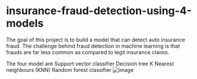 # insurance-fraud-detection-using-4-models
The goal of this project is to build a model that can detect auto insurance fraud. The challenge behind fraud detection in machine learning is that frauds are far less common as compared to legit insurance claims.



The four model are 
Support vector classifier
Decision tree
K Nearest neighbours (KNN)
Random forest classifier
![image](https://github.com/spuneet001/insurance-fraud-detection-using-4-models/assets/109585624/ff73ee14-b64b-443d-8e2d-bf6722dfd3af)


